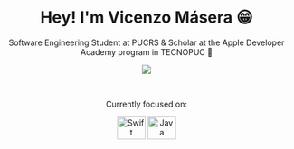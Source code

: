 <div align="center">

  <h1>Hey! I'm Vicenzo Másera 😁</h1>

  <p>Software Engineering Student at PUCRS & Scholar at the Apple Developer Academy program in TECNOPUC </p>

  <a href="[www.linkedin.com/in/vicenzo-másera-024684301]" target="_blank"><img src="https://img.shields.io/badge/LinkedIn-0077B5?style=for-the-badge&logo=linkedin&logoColor=white"></a>

  <br/>

  <p>Currently focused on:</p>
  
  <div>
    <img align="center" alt="Swift" height="40" width="50" src="https://cdn.jsdelivr.net/gh/devicons/devicon@latest/icons/swift/swift-original.svg" />
    <img align="center" alt="Java" height="40" width="50" src="https://cdn.jsdelivr.net/gh/devicons/devicon@latest/icons/java/java-original.svg" />
  </div>

</div>
